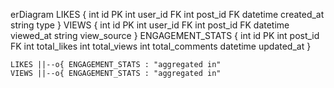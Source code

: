 erDiagram
    LIKES {
        int id PK
        int user_id FK
        int post_id FK
        datetime created_at
        string type
    }
    VIEWS {
        int id PK
        int user_id FK
        int post_id FK
        datetime viewed_at
        string view_source 
    }
    ENGAGEMENT_STATS {
        int id PK
        int post_id FK
        int total_likes
        int total_views
        int total_comments
        datetime updated_at
    }

    LIKES ||--o{ ENGAGEMENT_STATS : "aggregated in"
    VIEWS ||--o{ ENGAGEMENT_STATS : "aggregated in" 
        
    